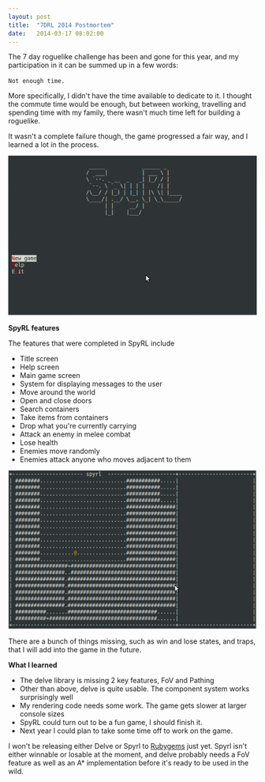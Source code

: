 ```yaml
---
layout: post
title:  "7DRL 2014 Postmortem"
date:   2014-03-17 08:02:00
---
```


The 7 day roguelike challenge has been and gone for this year, and my participation in it can be summed up in a few words:

`Not enough time.`

More specifically, I didn't have the time available to dedicate to it. I thought the commute time would be enough, but between working, travelling and spending time with my family, there wasn't much time left for building a roguelike.

It wasn't a complete failure though, the game progressed a fair way, and I learned a lot in the process.

![Spyrl title screen](assets/img/spyrl.png)

**SpyRL features**

The features that were completed in SpyRL include

* Title screen
* Help screen
* Main game screen
* System for displaying messages to the user
* Move around the world
* Open and close doors
* Search containers
* Take items from containers
* Drop what you're currently carrying
* Attack an enemy in melee combat
* Lose health
* Enemies move randomly
* Enemies attack anyone who moves adjacent to them

![Spyrl game screen](assets/img/gspyrl.png)

There are a bunch of things missing, such as win and lose states, and traps, that I will add into the game in the future.

**What I learned**

* The delve library is missing 2 key features, FoV and Pathing
* Other than above, delve is quite usable. The component system works surprisingly well
* My rendering code needs some work. The game gets slower at larger console sizes
* SpyRL could turn out to be a fun game, I should finish it.
* Next year I could plan to take some time off to work on the game.

I won't be releasing either Delve or Spyrl to [Rubygems](http://rubygems.org) just yet. Spyrl isn't either winnable or losable at the moment, and delve probably needs a FoV feature as well as an A* implementation before it's ready to be used in the wild.
